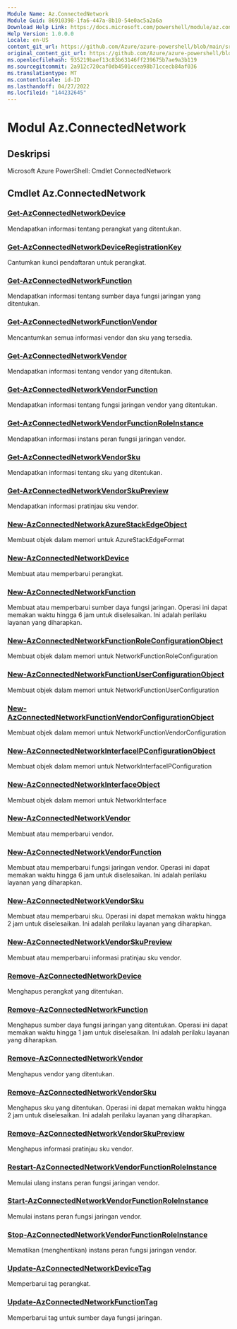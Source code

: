 ```yaml
---
Module Name: Az.ConnectedNetwork
Module Guid: 86910398-1fa6-447a-8b10-54e0ac5a2a6a
Download Help Link: https://docs.microsoft.com/powershell/module/az.connectednetwork
Help Version: 1.0.0.0
Locale: en-US
content_git_url: https://github.com/Azure/azure-powershell/blob/main/src/ConnectedNetwork/help/Az.ConnectedNetwork.md
original_content_git_url: https://github.com/Azure/azure-powershell/blob/main/src/ConnectedNetwork/help/Az.ConnectedNetwork.md
ms.openlocfilehash: 935219baef13c83b63146ff239675b7ae9a3b119
ms.sourcegitcommit: 2a912c720caf0db4501ccea98b71ccecb84af036
ms.translationtype: MT
ms.contentlocale: id-ID
ms.lasthandoff: 04/27/2022
ms.locfileid: "144232645"
---
```

# Modul Az.ConnectedNetwork
## Deskripsi
Microsoft Azure PowerShell: Cmdlet ConnectedNetwork

## Cmdlet Az.ConnectedNetwork
### [Get-AzConnectedNetworkDevice](Get-AzConnectedNetworkDevice.md)
Mendapatkan informasi tentang perangkat yang ditentukan.

### [Get-AzConnectedNetworkDeviceRegistrationKey](Get-AzConnectedNetworkDeviceRegistrationKey.md)
Cantumkan kunci pendaftaran untuk perangkat.

### [Get-AzConnectedNetworkFunction](Get-AzConnectedNetworkFunction.md)
Mendapatkan informasi tentang sumber daya fungsi jaringan yang ditentukan.

### [Get-AzConnectedNetworkFunctionVendor](Get-AzConnectedNetworkFunctionVendor.md)
Mencantumkan semua informasi vendor dan sku yang tersedia.

### [Get-AzConnectedNetworkVendor](Get-AzConnectedNetworkVendor.md)
Mendapatkan informasi tentang vendor yang ditentukan.

### [Get-AzConnectedNetworkVendorFunction](Get-AzConnectedNetworkVendorFunction.md)
Mendapatkan informasi tentang fungsi jaringan vendor yang ditentukan.

### [Get-AzConnectedNetworkVendorFunctionRoleInstance](Get-AzConnectedNetworkVendorFunctionRoleInstance.md)
Mendapatkan informasi instans peran fungsi jaringan vendor.

### [Get-AzConnectedNetworkVendorSku](Get-AzConnectedNetworkVendorSku.md)
Mendapatkan informasi tentang sku yang ditentukan.

### [Get-AzConnectedNetworkVendorSkuPreview](Get-AzConnectedNetworkVendorSkuPreview.md)
Mendapatkan informasi pratinjau sku vendor.

### [New-AzConnectedNetworkAzureStackEdgeObject](New-AzConnectedNetworkAzureStackEdgeObject.md)
Membuat objek dalam memori untuk AzureStackEdgeFormat

### [New-AzConnectedNetworkDevice](New-AzConnectedNetworkDevice.md)
Membuat atau memperbarui perangkat.

### [New-AzConnectedNetworkFunction](New-AzConnectedNetworkFunction.md)
Membuat atau memperbarui sumber daya fungsi jaringan.
Operasi ini dapat memakan waktu hingga 6 jam untuk diselesaikan.
Ini adalah perilaku layanan yang diharapkan.

### [New-AzConnectedNetworkFunctionRoleConfigurationObject](New-AzConnectedNetworkFunctionRoleConfigurationObject.md)
Membuat objek dalam memori untuk NetworkFunctionRoleConfiguration

### [New-AzConnectedNetworkFunctionUserConfigurationObject](New-AzConnectedNetworkFunctionUserConfigurationObject.md)
Membuat objek dalam memori untuk NetworkFunctionUserConfiguration

### [New-AzConnectedNetworkFunctionVendorConfigurationObject](New-AzConnectedNetworkFunctionVendorConfigurationObject.md)
Membuat objek dalam memori untuk NetworkFunctionVendorConfiguration

### [New-AzConnectedNetworkInterfaceIPConfigurationObject](New-AzConnectedNetworkInterfaceIPConfigurationObject.md)
Membuat objek dalam memori untuk NetworkInterfaceIPConfiguration

### [New-AzConnectedNetworkInterfaceObject](New-AzConnectedNetworkInterfaceObject.md)
Membuat objek dalam memori untuk NetworkInterface

### [New-AzConnectedNetworkVendor](New-AzConnectedNetworkVendor.md)
Membuat atau memperbarui vendor.

### [New-AzConnectedNetworkVendorFunction](New-AzConnectedNetworkVendorFunction.md)
Membuat atau memperbarui fungsi jaringan vendor.
Operasi ini dapat memakan waktu hingga 6 jam untuk diselesaikan.
Ini adalah perilaku layanan yang diharapkan.

### [New-AzConnectedNetworkVendorSku](New-AzConnectedNetworkVendorSku.md)
Membuat atau memperbarui sku.
Operasi ini dapat memakan waktu hingga 2 jam untuk diselesaikan.
Ini adalah perilaku layanan yang diharapkan.

### [New-AzConnectedNetworkVendorSkuPreview](New-AzConnectedNetworkVendorSkuPreview.md)
Membuat atau memperbarui informasi pratinjau sku vendor.

### [Remove-AzConnectedNetworkDevice](Remove-AzConnectedNetworkDevice.md)
Menghapus perangkat yang ditentukan.

### [Remove-AzConnectedNetworkFunction](Remove-AzConnectedNetworkFunction.md)
Menghapus sumber daya fungsi jaringan yang ditentukan.
Operasi ini dapat memakan waktu hingga 1 jam untuk diselesaikan.
Ini adalah perilaku layanan yang diharapkan.

### [Remove-AzConnectedNetworkVendor](Remove-AzConnectedNetworkVendor.md)
Menghapus vendor yang ditentukan.

### [Remove-AzConnectedNetworkVendorSku](Remove-AzConnectedNetworkVendorSku.md)
Menghapus sku yang ditentukan.
Operasi ini dapat memakan waktu hingga 2 jam untuk diselesaikan.
Ini adalah perilaku layanan yang diharapkan.

### [Remove-AzConnectedNetworkVendorSkuPreview](Remove-AzConnectedNetworkVendorSkuPreview.md)
Menghapus informasi pratinjau sku vendor.

### [Restart-AzConnectedNetworkVendorFunctionRoleInstance](Restart-AzConnectedNetworkVendorFunctionRoleInstance.md)
Memulai ulang instans peran fungsi jaringan vendor.

### [Start-AzConnectedNetworkVendorFunctionRoleInstance](Start-AzConnectedNetworkVendorFunctionRoleInstance.md)
Memulai instans peran fungsi jaringan vendor.

### [Stop-AzConnectedNetworkVendorFunctionRoleInstance](Stop-AzConnectedNetworkVendorFunctionRoleInstance.md)
Mematikan (menghentikan) instans peran fungsi jaringan vendor.

### [Update-AzConnectedNetworkDeviceTag](Update-AzConnectedNetworkDeviceTag.md)
Memperbarui tag perangkat.

### [Update-AzConnectedNetworkFunctionTag](Update-AzConnectedNetworkFunctionTag.md)
Memperbarui tag untuk sumber daya fungsi jaringan.

